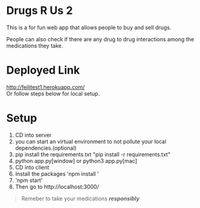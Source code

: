 # Drugs R Us 2

This is a for fun web app that allows people to buy and sell drugs.

People can also check if there are any drug to drug interactions among the medications they take.

# Deployed Link
http://feilitest1.herokuapp.com/ <br>
Or follow steps below for local setup.


 # Setup
1. CD into server
2. you can start an virtual environment to not pollute your local dependencies.(optional)
3. pip install the requirements.txt "pip install -r requirements.txt"
4. python app.py[window] or python3 app.py[mac]
5. CD into client
6. Install the packages 'npm install '
7. 'npm start' 
8. Then go to http://localhost:3000/


> Remeber to take your medications ***responsibly***
